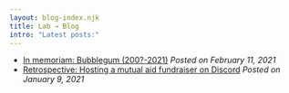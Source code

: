 ```yaml
---
layout: blog-index.njk
title: Lab → Blog
intro: "Latest posts:"
---
```


 - [In memoriam: Bubblegum (200?-2021)](blog/2021/02/in-memoriam-bubblegum/)
 *Posted on February 11, 2021*
 - [Retrospective: Hosting a mutual aid fundraiser on Discord](blog/2021/01/retrospective-hosting-a-mutual-aid-fundraiser-on-discord/)
 *Posted on January 9, 2021*
 
